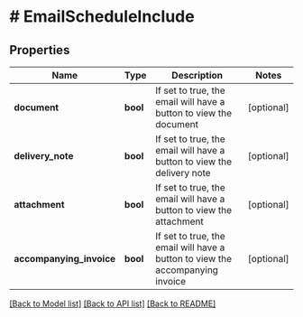 # # EmailScheduleInclude

## Properties

Name | Type | Description | Notes
------------ | ------------- | ------------- | -------------
**document** | **bool** | If set to true, the email will have a button to view the document | [optional]
**delivery_note** | **bool** | If set to true, the email will have a button to view the delivery note | [optional]
**attachment** | **bool** | If set to true, the email will have a button to view the attachment | [optional]
**accompanying_invoice** | **bool** | If set to true, the email will have a button to view the accompanying invoice | [optional]

[[Back to Model list]](../../README.md#models) [[Back to API list]](../../README.md#endpoints) [[Back to README]](../../README.md)
